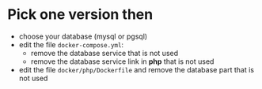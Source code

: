 # Pick one version then

- choose your database (mysql or pgsql)
- edit the file `docker-compose.yml`:
    - remove the database service that is not used
    - remove the database service link in **php** that is not used
- edit the file `docker/php/Dockerfile` and remove the database part that is not used
